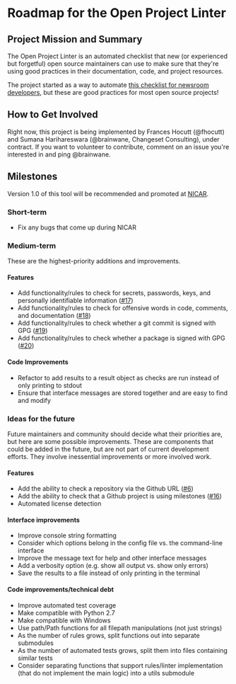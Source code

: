 # Roadmap for the Open Project Linter
## Project Mission and Summary
The Open Project Linter is an automated checklist that new (or experienced but
forgetful) open source maintainers can use to make sure that they're using
good practices in their documentation, code, and project resources.

The project started as a way to automate
[this checklist for newsroom developers](https://docs.google.com/document/d/1kTtHAgzlyteODMia1JmIGbKkjGugxKMZfxoWEGdku_Q/edit#),
but these are good practices for most open source projects!

## How to Get Involved
Right now, this project is being implemented by Frances Hocutt (@fhocutt) and
Sumana Harihareswara (@brainwane, Changeset Consulting), under contract. If you
want to volunteer to contribute, comment on an issue you're interested in and
ping @brainwane.

## Milestones
Version 1.0 of this tool will be recommended and promoted at
[NICAR](https://www.ire.org/conferences/nicar2017/).

### Short-term
* Fix any bugs that come up during NICAR

### Medium-term
These are the highest-priority additions and improvements.

#### Features
* Add functionality/rules to check for secrets, passwords, keys, and personally
  identifiable information ([#17](https://github.com/OpenNewsLabs/open-project-linter/issues/17))
* Add functionality/rules to check for offensive words in code, comments, and
  documentation ([#18](https://github.com/OpenNewsLabs/open-project-linter/issues/18))
* Add functionality/rules to check whether a git commit is signed with GPG ([#19](https://github.com/OpenNewsLabs/open-project-linter/issues/19))
* Add functionality/rules to check whether a package is signed with GPG ([#20](https://github.com/OpenNewsLabs/open-project-linter/issues/20))

#### Code Improvements
* Refactor to add results to a result object as checks are run instead of only
  printing to stdout
* Ensure that interface messages are stored together and are easy to find
  and modify

### Ideas for the future
Future maintainers and community should decide what their priorities are,
but here are some possible improvements. These are components that could be
added in the future, but are not part of current development efforts. They
involve inessential improvements or more involved work.

#### Features
* Add the ability to check a repository via the Github URL ([#6](https://github.com/OpenNewsLabs/open-project-linter/issues/6))
* Add the ability to check that a Github project is using milestones ([#16](https://github.com/OpenNewsLabs/open-project-linter/issues/16))
* Automated license detection

#### Interface improvements
* Improve console string formatting
* Consider which options belong in the config file vs. the command-line
  interface
* Improve the message text for help and other interface messages
* Add a verbosity option (e.g. show all output vs. show only errors)
* Save the results to a file instead of only printing in the terminal

#### Code improvements/technical debt
* Improve automated test coverage
* Make compatible with Python 2.7
* Make compatible with Windows
* Use path/Path functions for all filepath manipulations (not just strings)
* As the number of rules grows, split functions out into separate submodules
* As the number of automated tests grows, split them into files containing
  similar tests
* Consider separating functions that support rules/linter implementation (that
  do not implement the main logic) into a utils submodule
